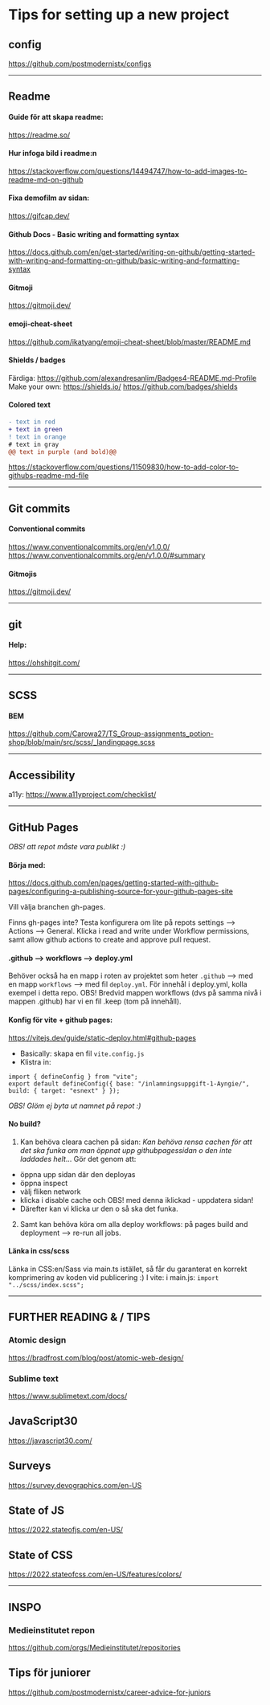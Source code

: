 # Tips for setting up a new project

## config
https://github.com/postmodernistx/configs

---

## Readme
#### Guide för att skapa readme:
https://readme.so/

#### Hur infoga bild i readme:n
https://stackoverflow.com/questions/14494747/how-to-add-images-to-readme-md-on-github

#### Fixa demofilm av sidan:
https://gifcap.dev/

#### Github Docs - Basic writing and formatting syntax
https://docs.github.com/en/get-started/writing-on-github/getting-started-with-writing-and-formatting-on-github/basic-writing-and-formatting-syntax

#### Gitmoji
https://gitmoji.dev/

#### emoji-cheat-sheet 
https://github.com/ikatyang/emoji-cheat-sheet/blob/master/README.md

#### Shields / badges 
Färdiga: https://github.com/alexandresanlim/Badges4-README.md-Profile
Make your own: https://shields.io/
https://github.com/badges/shields

#### Colored text
```diff
- text in red
+ text in green
! text in orange
# text in gray
@@ text in purple (and bold)@@
```
https://stackoverflow.com/questions/11509830/how-to-add-color-to-githubs-readme-md-file

---

## Git commits 

#### Conventional commits
https://www.conventionalcommits.org/en/v1.0.0/
https://www.conventionalcommits.org/en/v1.0.0/#summary

#### Gitmojis
https://gitmoji.dev/

---

## git
#### Help:
https://ohshitgit.com/

---

## SCSS
#### BEM
https://github.com/Carowa27/TS_Group-assignments_potion-shop/blob/main/src/scss/_landingpage.scss

---

## Accessibility
a11y:
https://www.a11yproject.com/checklist/

---

## GitHub Pages
*OBS! att repot måste vara publikt :)*

#### Börja med:
https://docs.github.com/en/pages/getting-started-with-github-pages/configuring-a-publishing-source-for-your-github-pages-site

Vill välja branchen gh-pages. 

Finns gh-pages inte? Testa konfigurera om lite på repots settings --> Actions --> General. Klicka i read and write under Workflow permissions, samt allow github actions to create and approve pull request.

#### .github --> workflows --> deploy.yml
Behöver också ha en mapp i roten av projektet som heter `.github` --> med en mapp `workflows` --> med fil `deploy.yml`. För innehål i deploy.yml, kolla exempel i detta repo. OBS! Bredvid mappen workflows (dvs på samma nivå i mappen .github) har vi en fil .keep (tom på innehåll).

#### Konfig för vite + github pages:
https://vitejs.dev/guide/static-deploy.html#github-pages

- Basically: skapa en fil `vite.config.js`
- Klistra in:
```
import { defineConfig } from "vite";
export default defineConfig({ base: "/inlamningsuppgift-1-Ayngie/", build: { target: "esnext" } });

```
*OBS! Glöm ej byta ut namnet på repot :)*

#### No build?
1. Kan behöva cleara cachen på sidan: *Kan behöva rensa cachen för att det ska funka om man öppnat upp githubpagessidan o den inte laddades helt*...
Gör det genom att:
- öppna upp sidan där den deployas
- öppna inspect
- välj fliken network
- klicka i disable cache och OBS! med denna iklickad - uppdatera sidan!
- Därefter kan vi klicka ur den o så ska det funka.

2. Samt kan behöva köra om alla deploy workflows: på pages build and deployment --> re-run all jobs.

#### Länka in css/scss
Länka in CSS:en/Sass via main.ts istället, så får du garanterat en korrekt komprimering av koden vid publicering :)
I vite: i main.js: `import "../scss/index.scss";`

---

## FURTHER READING & / TIPS
### Atomic design
https://bradfrost.com/blog/post/atomic-web-design/

### Sublime text
https://www.sublimetext.com/docs/

## JavaScript30
https://javascript30.com/

## Surveys
https://survey.devographics.com/en-US

## State of JS
https://2022.stateofjs.com/en-US/

## State of CSS
https://2022.stateofcss.com/en-US/features/colors/

---

## INSPO
### Medieinstitutet repon
https://github.com/orgs/Medieinstitutet/repositories

## Tips för juniorer
https://github.com/postmodernistx/career-advice-for-juniors
